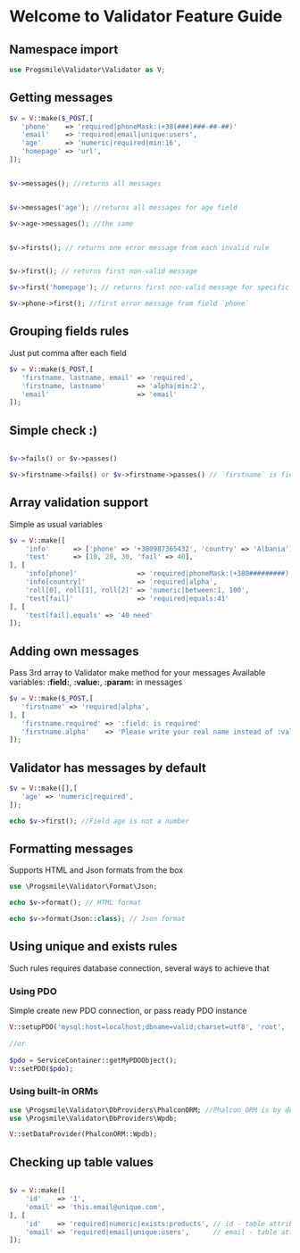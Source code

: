 # Welcome to Validator Feature Guide

## Namespace import
```php
use Progsmile\Validator\Validator as V;
```


## Getting messages
```php
$v = V::make($_POST,[
   'phone'    => 'required|phoneMask:(+38(###)###-##-##)'
   'email'    => 'required|email|unique:users',
   'age'      => 'numeric|required|min:16',
   'homepage' => 'url',
]);


$v->messages(); //returns all messages


$v->messages('age'); //returns all messages for age field

$v->age->messages(); //the same


$v->firsts(); // returns one error message from each invalid rule


$v->first(); // returns first non-valid message 

$v->first('homepage'); // returns first non-valid message for specific field

$v->phone->first(); //first error message from field `phone`
```

## Grouping fields rules
Just put comma after each field
```php
$v = V::make($_POST,[
   'firstname, lastname, email' => 'required',
   'firstname, lastname'        => 'alpha|min:2',
   'email'                      => 'email'
]);

```

## Simple check :)
```php

$v->fails() or $v->passes()

$v->firstname->fails() or $v->firstname->passes() // `firstname` is field name
```


## Array validation support
Simple as usual variables
```php
$v = V::make([
    'info'      => ['phone' => '+380987365432', 'country' => 'Albania'],
    'test'      => [10, 20, 30, 'fail' => 40],
], [
    'info[phone]'               => 'required|phoneMask:(+380#########)',
    'info[country]'             => 'required|alpha',
    'roll[0], roll[1], roll[2]' => 'numeric|between:1, 100',
    'test[fail]'                => 'required|equals:41'
], [
    'test[fail].equals' => '40 need'
]);
```



## Adding own messages
Pass 3rd array to Validator make method for your messages
Available variables: **:field:**, **:value:**, **:param:** in messages
```php
$v = V::make($_POST,[
   'firstname' => 'required|alpha',
], [
   'firstname.required' => ':field: is required'
   'firstname.alpha'    => 'Please write your real name instead of :value:'
]);

```

## Validator has messages by default
```php
$v = V::make([],[
   'age' => 'numeric|required',
]);

echo $v->first(); //Field age is not a number
```



## Formatting messages
Supports HTML and Json formats from the box
```php
use \Progsmile\Validator\Format\Json;

echo $v->format(); // HTML format

echo $v->format(Json::class); // Json format

```

## Using unique and exists rules
Such rules requires database connection, several ways to achieve that

### Using PDO
Simple create new PDO connection, or pass ready PDO instance

```php
V::setupPDO('mysql:host=localhost;dbname=valid;charset=utf8', 'root', '123')
 
//or
 
$pdo = ServiceContainer::getMyPDOObject();
V::setPDO($pdo);

```
 
### Using built-in ORMs

```php
use \Progsmile\Validator\DbProviders\PhalconORM; //Phalcon ORM is by default
use \Progsmile\Validator\DbProviders\Wpdb;

V::setDataProvider(PhalconORM::Wpdb);
```

## Checking up table values
```php

$v = V::make([
    'id'    => '1',
    'email' => 'this.email@unique.com',
], [
    'id'    => 'required|numeric|exists:products', // id - table attribute, products - table
    'email' => 'required|email|unique:users',      // email - table attr, users - table 
]);

```
